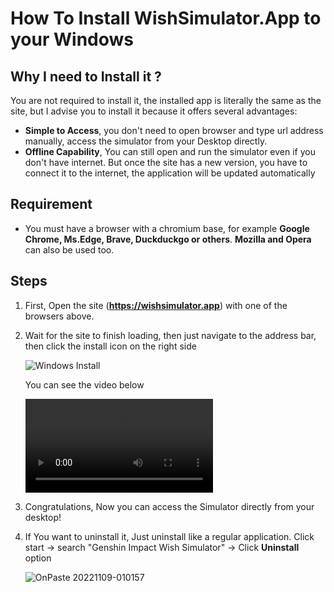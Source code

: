 # How To Install WishSimulator.App to your <span> Windows</span>

## Why I need to Install it ?

You are not required to install it, the installed app is literally the same as the site, but I advise you to install it because it offers several advantages:

- **Simple to Access**, you don't need to open browser and type url address manually, access the simulator from your Desktop directly.
- **Offline Capability**, You can still open and run the simulator even if you don't have internet. But once the site has a new version, you have to connect it to the internet, the application will be updated automatically

## Requirement

- You must have a browser with a chromium base, for example **Google Chrome, Ms.Edge, Brave, Duckduckgo or others**. **Mozilla and Opera** can also be used too.

## Steps

1. First, Open the site (**https://wishsimulator.app**) with one of the browsers above.
2. Wait for the site to finish loading, then just navigate to the address bar, then click the install icon on the right side

   ![Windows Install](https://user-images.githubusercontent.com/13815468/200633549-869ae8a3-f077-4865-b120-a3e2804026b2.jpg)

   You can see the video below

   <video src="https://user-images.githubusercontent.com/13815468/200639254-ef34490c-e18d-4b2e-b157-a99f9b426267.mp4" controls>

3. Congratulations, Now you can access the Simulator directly from your desktop!
4. If You want to uninstall it, Just uninstall like a regular application. Click start -> search "Genshin Impact Wish Simulator" -> Click **Uninstall** option

   ![OnPaste 20221109-010157](https://user-images.githubusercontent.com/13815468/200641681-98bd462e-65f2-4ee4-8a49-227f9b8d333a.jpg)
